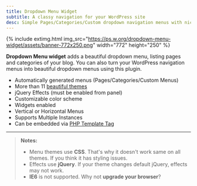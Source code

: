 ```yaml
---
title: Dropdown Menu Widget
subtitle: A classy navigation for your WordPress site
desc: Simple Pages/Categories/Custom dropdown navigation menus with nice jQuery effects.
---
```


{% include extimg.html img_src="https://ps.w.org/dropdown-menu-widget/assets/banner-772x250.png" width="772" height="250" %}

**Dropdown Menu widget** adds a beautiful dropdown menu, listing pages and categories of your blog. You can also turn your WordPress navigation menus into beautiful dropdown menus using this plugin.

* Automatically generated menus (Pages/Categories/Custom Menus)
* More than 11 <a title="Dropdown Menu Themes" href="/wordpress/plugins/dropdown-menu/menu-themes/">beautiful themes</a>
* jQuery Effects (must be enabled from panel)
* Customizable color scheme
* Widgets enabled
* Vertical or Horizontal Menus
* Supports Multiple Instances
* Can be embedded via <a title="Dropdown Menu Widget Template Tag Usage Explained" href="/wordpress/2011/07/31/dropdown-menu-widget-template-tag-usage-explained/">PHP Template Tag</a>

---

> **Notes:**
>  * Menu themes use <strong>CSS</strong>. That's why it doesn't work same on all themes. If you think it has styling issues.
>  * Effects use <strong>jQuery</strong>. If your theme changes default jQuery, effects may not work.
>  * <strong>IE6</strong> is not supported. Why not <strong>upgrade your browser</strong>?
